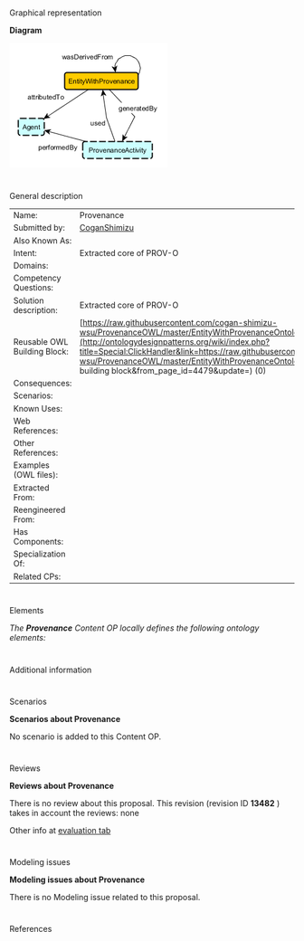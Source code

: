 # 

 Graphical representation



__Diagram__ 





[![Image:Provenance.png](images/b/b7/Provenance.png)](../Image/Provenance.png "Image:Provenance.png")





# 

 General description




|  |  |
| --- | --- |
|  Name:  |  Provenance  |
|  Submitted by:  | [CoganShimizu](../User/CoganShimizu "User:CoganShimizu")  |
|  Also Known As:  |  |
|  Intent:  |  Extracted core of PROV-O  |
|  Domains:  |  |
|  Competency Questions:  |  |
|  Solution description:  |  Extracted core of PROV-O  |
|  Reusable OWL Building Block:  | [https://raw.githubusercontent.com/cogan-shimizu-wsu/ProvenanceOWL/master/EntityWithProvenanceOntologyPattern.owl](http://ontologydesignpatterns.org/wiki/index.php?title=Special:ClickHandler&link=https://raw.githubusercontent.com/cogan-shimizu-wsu/ProvenanceOWL/master/EntityWithProvenanceOntologyPattern.owl&message=OWL building block&from_page_id=4479&update=)  (0)  |
|  Consequences:  |  |
|  Scenarios:  |  |
|  Known Uses:  |  |
|  Web References:  |  |
|  Other References:  |  |
|  Examples (OWL files):  |  |
|  Extracted From:  |  |
|  Reengineered From:  |  |
|  Has Components:  |  |
|  Specialization Of:  |  |
|  Related CPs:  |  |



  





# 

 Elements



_The
 __Provenance__ 
 Content OP locally defines the following ontology elements:_ 




# 

 Additional information



# 

 Scenarios




__Scenarios about Provenance__ 


 No scenario is added to this Content OP.
 




# 

 Reviews




__Reviews about Provenance__ 


 There is no review about this proposal.
This revision (revision ID
 __13482__ 
 ) takes in account the reviews: none
 



 Other info at
 [evaluation tab](http://ontologydesignpatterns.org/wiki/index.php?title=Submissions:Provenance&action=evaluation "http://ontologydesignpatterns.org/wiki/index.php?title=Submissions:Provenance&action=evaluation") 





  





# 

 Modeling issues




__Modeling issues about Provenance__ 


 There is no Modeling issue related to this proposal.
 




  





# 

 References